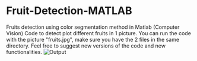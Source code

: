 # Fruit-Detection-MATLAB
Fruits detection using color segmentation method in Matlab (Computer Vision)
Code to detect plot different fruits in 1 picture.
You can run the code with the picture "fruits.jpg", make sure you have the 2 files in the same directory. Feel free to suggest new versions of the code and new functionalities.
![Output](https://github.com/Wisteriaa9/Fruit-Detection-MATLAB/assets/100563080/f1c22471-149a-4b10-ae15-e84997fde0cd)
